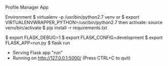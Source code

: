 Profile Manager App

Environment 
$ virtualenv -p /usr/bin/python2.7 venv
or 
$ export VIRTUALENVWRAPPER_PYTHON=/usr/bin/python2.7
then activate: source venv/bin/activate 
$ pip install -r requirements.txt

$ export FLASK_DEBUG=1
$ export FLASK_CONFIG=development
$ export FLASK_APP=run.py
$ flask run
 * Serving Flask app "run"
 * Running on http://127.0.0.1:5000/ (Press CTRL+C to quit)

